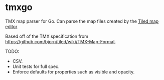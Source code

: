 tmxgo
=====

TMX map parser for Go.  Can parse the map files created by the [Tiled map editor](http://www.mapeditor.org/)

Based off of the TMX specification from <https://github.com/bjorn/tiled/wiki/TMX-Map-Format>.

TODO:

  * CSV.
  * Unit tests for full spec.
  * Enforce defaults for properties such as visible and opacity.
